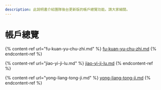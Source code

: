 ```yaml
---
description: 此說明書介紹團隊後台更新版的帳戶總覽功能。請大家細閱。
---
```


# 帳戶總覽

{% content-ref url="fu-kuan-yu-chu-zhi.md" %}
[fu-kuan-yu-chu-zhi.md](fu-kuan-yu-chu-zhi.md)
{% endcontent-ref %}

{% content-ref url="jiao-yi-ji-lu.md" %}
[jiao-yi-ji-lu.md](jiao-yi-ji-lu.md)
{% endcontent-ref %}

{% content-ref url="yong-liang-tong-ji.md" %}
[yong-liang-tong-ji.md](yong-liang-tong-ji.md)
{% endcontent-ref %}
